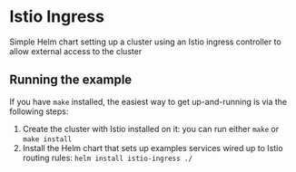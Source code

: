 # Istio Ingress

Simple Helm chart setting up a cluster using an Istio ingress controller to allow external access
to the cluster

## Running the example

If you have `make` installed, the easiest way to get up-and-running is via the following steps:

1. Create the cluster with Istio installed on it: you can run either `make` or `make install`
2. Install the Helm chart that sets up examples services wired up to Istio routing rules: `helm install istio-ingress ./`
